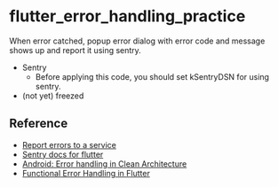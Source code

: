 # flutter_error_handling_practice

When error catched, popup error dialog with error code and message shows up and report it using sentry.

- Sentry
  - Before applying this code, you should set kSentryDSN for using sentry.
- (not yet) freezed 

## Reference
- [Report errors to a service](https://docs.flutter.dev/cookbook/maintenance/error-reporting)
- [Sentry docs for flutter](https://docs.sentry.io/platforms/flutter/)
- [Android: Error handling in Clean Architecture](https://medium.cobeisfresh.com/reactive-error-handling-in-an-mvvm-driven-architecture-1ba937a8cd80)
- [Functional Error Handling in Flutter](https://betterprogramming.pub/functional-error-handling-in-flutter-ac6fcf8ae22b)
